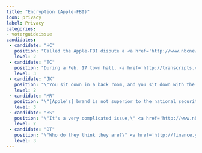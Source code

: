 ```yaml
---
title: "Encryption (Apple-FBI)"
icon: privacy
label: Privacy
categories:
- voterguideissue
candidates:
 - candidate: "HC"
   position: "Called the Apple-FBI dispute a <a href='http://www.nbcnews.com/politics/2016-election/transcript-msnbc-telemundo-clinton-sanders-town-hall-n520781' target='_blank'> \"legitimate dilemma.\"</a> Urged tech companies to work with the government to solve the \"real-world problems that we face\" without offering specifics."
   level: 2
 - candidate: "TC"
   position: "During a Feb. 17 town hall, <a href='http://transcripts.cnn.com/TRANSCRIPTS/1602/17/se.01.html' target'_blank'>Cruz said</a>, \"law enforcement has the better argument\" and \"nobody has a right to defy a legal search warrant.\" "
   level: 3
 - candidate: "JK"
   position: "\"You sit down in a back room, and you sit down with the parties, and you get this worked out,\"  <a href='http://money.cnn.com/2016/02/26/technology/republican-debate-apple/' target='_blank'>Kasich said</a> during the Telemundo debate without offering much more. "
   level: 2
 - candidate: "MR"
   position: "\"[Apple’s] brand is not superior to the national security of the United States of America,\" <a href='http://mashable.com/2016/02/25/gop-candidates-weigh-in-on-apple-fbi-case/#KvTWRO9_V5qD' target='_blank'>Rubio said</a> during the Telemundo debate."
   level: 3
 - candidate: "BS"
   position: "\"It's a very complicated issue,\" <a href='http://www.nbcnews.com/politics/2016-election/transcript-msnbc-telemundo-clinton-sanders-town-hall-n520781' target='_blank'>Sanders said</a> of the Apple-FBI dispute during an MSNBC town hall. \"I think there is a middle ground that can be reached.\" "
   level: 2
 - candidate: "DT"
   position: "\"Who do they think they are?\" <a href='http://finance.yahoo.com/news/think-donald-trump-blasts-apple-133241253.html' target='_blank'>Trump said</a> about Apple’s refusal to help the FBI break the encrypted communications of the San Bernardino shooters. "
   level: 3
---
```

